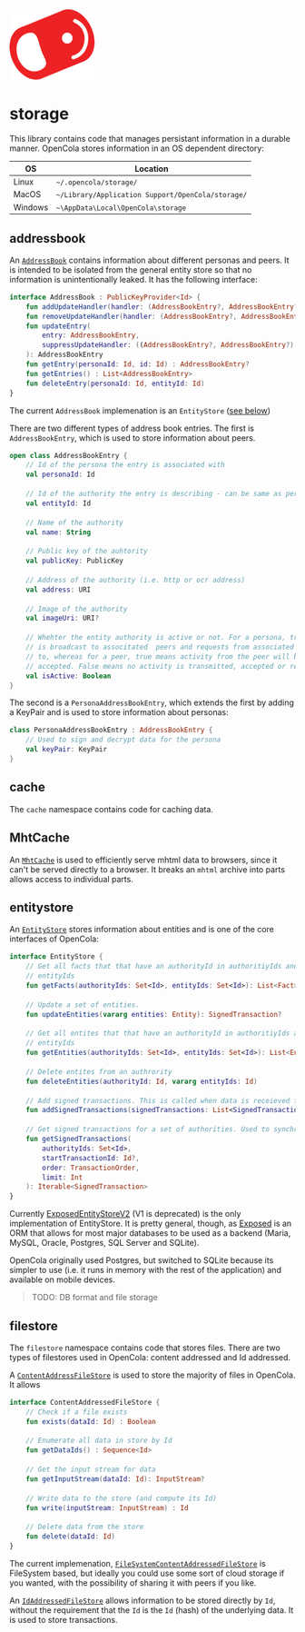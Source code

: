 <img src="../../../img/pull-tab.svg" width="150" />

# storage

This library contains code that manages persistant information in a durable manner. OpenCola stores information in an OS dependent directory:

|OS|Location|
|--|--------|
|Linux| ```~/.opencola/storage/```|
|MacOS| ```~/Library/Application Support/OpenCola/storage/```|
|Windows| ```~\AppData\Local\OpenCola\storage```|

## addressbook

An [```AddressBook```](./AddressBook.kt) contains information about different personas and peers. It is intended to be isolated from the general entity store so that no information is unintentionally leaked. It has the following interface:

```kotlin
interface AddressBook : PublicKeyProvider<Id> {
    fun addUpdateHandler(handler: (AddressBookEntry?, AddressBookEntry?) -> Unit)
    fun removeUpdateHandler(handler: (AddressBookEntry?, AddressBookEntry?) -> Unit)
    fun updateEntry(
        entry: AddressBookEntry,
        suppressUpdateHandler: ((AddressBookEntry?, AddressBookEntry?) -> Unit)? = null
    ): AddressBookEntry
    fun getEntry(personaId: Id, id: Id) : AddressBookEntry?
    fun getEntries() : List<AddressBookEntry>
    fun deleteEntry(personaId: Id, entityId: Id)
}
```

The current ```AddressBook``` implemenation is an ```EntityStore``` ([see below](#entitystore))

There are two different types of address book entries. The first is ```AddressBookEntry```, which is used to store information about peers.

```kotlin
open class AddressBookEntry {
    // Id of the persona the entry is associated with
    val personaId: Id

    // Id of the authority the entry is describing - can be same as personaId then describing self
    val entityId: Id

    // Name of the authority
    val name: String

    // Public key of the auhtority
    val publicKey: PublicKey

    // Address of the authority (i.e. http or ocr address)
    val address: URI

    // Image of the authority
    val imageUri: URI?

    // Whehter the entity authority is active or not. For a persona, true means activity
    // is broadcast to associtated  peers and requests from associated peers are responded 
    // to, whereas for a peer, true means activity from the peer will be requested and 
    // accepted. False means no activity is transmitted, accepted or responded to.
    val isActive: Boolean 
}
```

The second is a ```PersonaAddressBookEntry```, which extends the first by adding a KeyPair and is used to store information about personas:

```kotlin
class PersonaAddressBookEntry : AddressBookEntry {
    // Used to sign and decrypt data for the persona
    val keyPair: KeyPair
}
```

## cache

The ```cache``` namespace contains code for caching data.

## MhtCache

An [```MhtCache```](./MhtCache.kt) is used to efficiently serve mhtml data to browsers, since it can't be served directly to a browser. It breaks an ```mhtml``` archive into parts allows access to individual parts.

## entitystore

An [```EntityStore```](./src/main/kotlin/io/opencola/storage/entitystore/EntityStore.kt) stores information about entities and is one of the core interfaces of OpenCola:

```kotlin
interface EntityStore {
    // Get all facts that that have an authorityId in authoritiyIds and an entityId in
    // entityIds
    fun getFacts(authorityIds: Set<Id>, entityIds: Set<Id>): List<Fact>

    // Update a set of entities. 
    fun updateEntities(vararg entities: Entity): SignedTransaction?

    // Get all entites that that have an authorityId in authoritiyIds and an entityId in
    // entityIds
    fun getEntities(authorityIds: Set<Id>, entityIds: Set<Id>): List<Entity>

    // Delete entites from an authrority
    fun deleteEntities(authorityId: Id, vararg entityIds: Id)

    // Add signed transactions. This is called when data is receieved from a peer.
    fun addSignedTransactions(signedTransactions: List<SignedTransaction>)

    // Get signed transactions for a set of authorities. Used to synchronize data with peers
    fun getSignedTransactions(
        authorityIds: Set<Id>,
        startTransactionId: Id?,
        order: TransactionOrder,
        limit: Int
    ): Iterable<SignedTransaction>
}
```

Currently [ExposedEntityStoreV2](./src/main/kotlin/io/opencola/storage/entitystore/ExposedEntityStoreV2.kt) (V1 is deprecated) is the only implementation of EntityStore. It is pretty general, though, as [Exposed](https://github.com/JetBrains/Exposed) is an ORM that allows for most major databases to be used as a backend (Maria, MySQL, Oracle, Postgres, SQL Server and SQLite). 

OpenCola originally used Postgres, but switched to SQLite because its simpler to use (i.e. it runs in memory with the rest of the application) and available on mobile devices. 

> TODO: DB format and file storage

## filestore

The ```filestore``` namespace contains code that stores files. There are two types of filestores used in OpenCola: content addressed and Id addressed. 

A [```ContentAddressFileStore```](./src/main/kotlin/io/opencola/storage/filestore/ContentAddressedFileStore.kt) is used to store the majority of files in OpenCola. It allows 

```kotlin
interface ContentAddressedFileStore {
    // Check if a file exists
    fun exists(dataId: Id) : Boolean

    // Enumerate all data in store by Id
    fun getDataIds() : Sequence<Id>

    // Get the input stream for data
    fun getInputStream(dataId: Id): InputStream?

    // Write data to the store (and compute its Id)
    fun write(inputStream: InputStream) : Id

    // Delete data from the store
    fun delete(dataId: Id)
}
```

The current implemenation, [```FileSystemContentAddressedFileStore```](./src/main/kotlin/io/opencola/storage/filestore/FileSystemContentAddressedFileStore.kt) is FileSystem based, but ideally you could use some sort of cloud storage if you wanted, with the possibility of sharing it with peers if you like. 

An [```IdAddressedFileStore```](./src/main/kotlin/io/opencola/storage/filestore/IdAddressedFileStore.kt) allows information to be stored directly by ```Id```, without the requirement that the ```Id``` is the ```Id``` (hash) of the underlying data. It is used to store transactions. 
